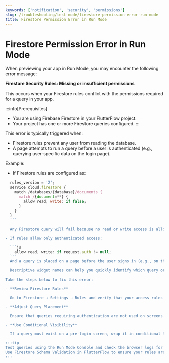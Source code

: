 ```yaml
---
keywords: ['notification', 'security', 'permissions']
slug: /troubleshooting/test-mode/firestore-permission-error-run-mode
title: Firestore Permission Error in Run Mode
---
```


# Firestore Permission Error in Run Mode

When previewing your app in Run Mode, you may encounter the following error message:

**Firestore Security Rules: Missing or insufficient permissions**

This occurs when your Firestore rules conflict with the permissions required for a query in your app.

:::info[Prerequisites]
- You are using Firebase Firestore in your FlutterFlow project.
- Your project has one or more Firestore queries configured.
:::


This error is typically triggered when:

  - Firestore rules prevent any user from reading the database.
  - A page attempts to run a query before a user is authenticated (e.g., querying user-specific data on the login page).

  Example:

  - If Firestore rules are configured as:  

  ```js
    rules_version = '2';
    service cloud.firestore {
      match /databases/{database}/documents {
        match /{document=**} {
          allow read, write: if false;
        }
      }
    }
    ```
    
    Any Firestore query will fail because no read or write access is allowed.

  - If rules allow only authenticated access:

    ```js
      allow read, write: if request.auth != null;
    ```
    And a query is placed on a page before the user signs in (e.g., on the login screen), it will trigger this error.

    Descriptive widget names can help you quickly identify which query or widget is triggering the permission issue. In the example above, the error message references a widget named Container. Renaming it to something like UserQueryContainer can make debugging easier.

Take the steps below to fix this error:
  
  - **Review Firestore Rules**

    Go to Firestore → Settings → Rules and verify that your access rules align with how and when your app queries the database.

  - **Adjust Query Placement**

    Ensure that queries requiring authentication are not used on screens accessible to unauthenticated users.

  - **Use Conditional Visibility**

    If a query must exist on a pre-login screen, wrap it in conditional logic to only execute when the user is signed in.

:::tip
Test queries using the Run Mode Console and check the browser logs for more specific errors.
Use Firestore Schema Validation in FlutterFlow to ensure your rules are properly deployed.
:::